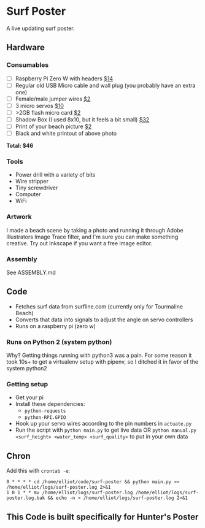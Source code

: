 # Surf Poster
A live updating surf poster.

## Hardware

### Consumables
- [ ] Raspberry Pi Zero W with headers [$14](https://www.adafruit.com/product/3708)
- [ ] Regular old USB Micro cable and wall plug (you probably have an extra one)
- [ ] Female/male jumper wires [$2](https://www.adafruit.com/product/1953)
- [ ] 3 micro servos [$10](https://www.amazon.com/gp/product/B07MLR1498)
- [ ] \>2GB flash micro card [$2](https://www.amazon.com/SanDisk-microSDHC-Memory-SDSDQ-016G-Packaging/dp/B001L1H0SC)
- [ ] Shadow Box (I used 8x10, but it feels a bit small) [$32](https://smile.amazon.com/Americanflat-11x14-Shadow-Frame-Black/dp/B0753JTSPQ/ref=sr_1_5)
- [ ] Print of your beach picture [$2](https://www.amazon.com/prints)
- [ ] Black and white printout of above photo

**Total: $46**

### Tools
- Power drill with a variety of bits
- Wire stripper
- Tiny screwdriver
- Computer
- WiFi

### Artwork
I made a beach scene by taking a photo and running it through Adobe Illustrators Image Trace filter, and I'm sure you can make something creative. Try out Inkscape if you want a free image editor.

### Assembly
See ASSEMBLY.md

## Code
- Fetches surf data from surfline.com (currently only for Tourmaline Beach)
- Converts that data into signals to adjust the angle on servo controllers
- Runs on a raspberry pi (zero w)

### Runs on Python 2 (system python)
Why? Getting things running with python3 was a pain.
For some reason it took 10s+ to get a virtualenv setup with pipenv, so I ditched it in favor of the system python2

### Getting setup
- Get your pi
- Install these dependencies:
  - `python-requests`
  - `python-RPI.GPIO`
- Hook up your servo wires according to the pin numbers in `actuate.py`
- Run the script with `python main.py` to get live data OR
`python manual.py <surf_height> <water_temp> <surf_quality>` to put in your own data

## Chron
Add this with `crontab -e`:
```
0 * * * * cd /home/elliot/code/surf-poster && python main.py >> /home/elliot/logs/surf-poster.log 2>&1
1 0 1 * * mv /home/elliot/logs/surf-poster.log /home/elliot/logs/surf-poster.log.bak && echo -n > /home/elliot/logs/surf-poster.log 2>&1
```

## This Code is built specifically for Hunter's Poster
